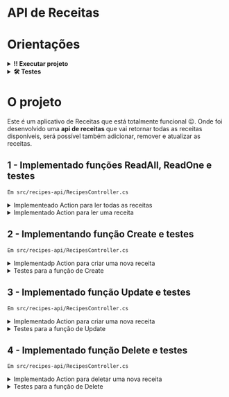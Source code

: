 #  API de Receitas

# Orientações

<details>
  <summary><strong>‼️ Executar projeto</strong></summary><br />

  1. Clone o repositório

  - Use o comando: `git clone git@github.com:Mathluiz23/recipe-api.git`.
  - Entre na pasta do repositório que você acabou de clonar:
    - `cd git@github.com:Mathluiz23/recipe-api.git`

  2. Instale as dependências
  
  - Entre na pasta `src/`.
  - Execute o comando: `dotnet restore`.

</details>

<details>
  <summary><strong>🛠 Testes</strong></summary><br />

  ### Executando todos os testes

  Para executar os testes com o .NET, execute o comando dentro do diretório do seu projeto `src/recipes-api` ou de seus testes `src/recipes-api.Test`!

  ```
  dotnet test
  ```

  ### Executando um teste específico

  Para executar um teste específico, basta executar o comando `dotnet test --filter Name~TestMethod1`.

</details>


# O projeto

Este é um aplicativo de Receitas que está totalmente funcional 😉. Onde foi desenvolvido uma **api de receitas** que vai retornar todas as receitas disponíveis, será possível também adicionar, remover e atualizar as receitas.

 
## 1 - Implementado funções ReadAll, ReadOne e testes
`Em src/recipes-api/RecipesController.cs`

<details>
  <summary>Implementeado Action para ler todas as receitas</summary><br />

A action é do tipo `HttpGet` e irá retornar uma `IActionResult` do tipo `Ok` com um array com todas as receitas.
  
</details>

<details>
  <summary>Implementado Action para ler uma receita</summary><br />

A action é do tipo `HttpGet` e recebe um parâmetro `name`;

Irá retornar uma `IActionResult` do tipo `Ok` com o objeto do tipo `Recipe` que corresponde à busca.

Se não for encontrada uma receita com o nome passado por parâmetro, a Action irá retornar uma `IActionResult` do tipo `NotFound`.
  
</details>


## 2 - Implementando função Create e testes

`Em src/recipes-api/RecipesController.cs`

<details>
  <summary>Implementadp Action para criar uma nova receita</summary><br />

A action é do tipo `HttpPost`;

Receber uma `Recipe` pelo corpo da requisição;

Se a receita passada por parâmetro for nula, irá retornar um `IActionResult` do tipo `BadRequest`;

A action irá adicionar a receita criada por parâmetro ao service e retornará um `IActionResult` do tipo `CreatedAtRoute` com a receita;
  
</details>

<details>
  <summary>Testes para a função de Create</summary><br />

Implementado em `src/recipes-api.Test/TestRecipesControllerCreate.cs`
  
Irá verificar se, quando chamada a action, ela adiciona corretamente a Recipe para o service.

</details>

## 3 - Implementado  função Update e testes
`Em src/recipes-api/RecipesController.cs`

<details>
  <summary>Implementado  Action para criar uma nova receita</summary><br />

A action é do tipo `HttpPut`;

Receberá uma string de nome por parâmetro e uma `Recipe` pelo corpo da requisição;

Se a receita passada por parâmetro for nula ou o nome passado por parâmetro for diferente do nome da receita, irá retornar um `IActionResult` do tipo `BadRequest`;

A action irá atualizar a receita no service corretamente e retornará um `IActionResult` do tipo `NoContent` com a receita;
  
</details>

<details>
  <summary>Testes para a função de Update</summary><br />

Implementado em `src/recipes-api.Test/TestRecipesControllerUpdate.cs`
  
Irá verificar se, quando chamada a action, ela altera corretamente a Recipe no service.

</details>




## 4 - Implementado  função Delete e testes
`Em src/recipes-api/RecipesController.cs`

<details>
  <summary>Implementado  Action para deletar uma nova receita</summary><br />

A action é tipo `HttpDelete`;

Receberá uma string de nome por parâmetro;

Se a receita a ser deletada não existir no service, irá retornar um `IActionResult` do tipo `NotFound`;

A action deve deletar a receita no service corretamente e retornará um `IActionResult` do tipo `NoContent` com a receita;
  
</details>

<details>
  <summary>Testes para a função de Delete</summary><br />

Implementando em `src/recipes-api.Test/TestRecipesControllerDelete.cs`
  
Irá verificar se, quando chamada a action, ela deleta corretamente a Recipe no service.

</details>
